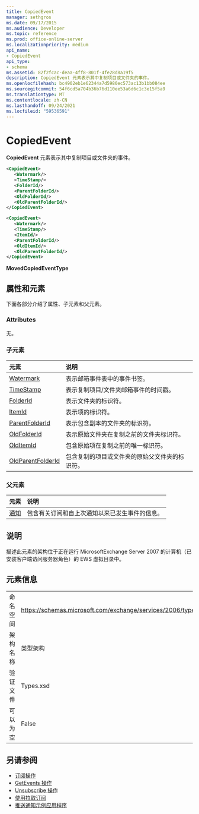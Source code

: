 ```yaml
---
title: CopiedEvent
manager: sethgros
ms.date: 09/17/2015
ms.audience: Developer
ms.topic: reference
ms.prod: office-online-server
ms.localizationpriority: medium
api_name:
- CopiedEvent
api_type:
- schema
ms.assetid: 82f2fcac-deaa-4ff8-801f-4fe28d8a19f5
description: CopiedEvent 元素表示其中复制项目或文件夹的事件。
ms.openlocfilehash: bc4902eb1e62344a7d5980ec573ac13b1bb084ee
ms.sourcegitcommit: 54f6cd5a704b36b76d110ee53a6d6c1c3e15f5a9
ms.translationtype: MT
ms.contentlocale: zh-CN
ms.lasthandoff: 09/24/2021
ms.locfileid: "59536591"
---
```

# <a name="copiedevent"></a>CopiedEvent

**CopiedEvent** 元素表示其中复制项目或文件夹的事件。 
  
```xml
<CopiedEvent>
   <Watermark/>
   <TimeStamp/>
   <FolderId/>
   <ParentFolderId/>
   <OldFolderId/>
   <OldParentFolderId/>
</CopiedEvent>
```

```xml
<CopiedEvent>
   <Watermark/>
   <TimeStamp/>
   <ItemId/>
   <ParentFolderId/>
   <OldItemId/>
   <OldParentFolderId/>
</CopiedEvent>
```

**MovedCopiedEventType**

## <a name="attributes-and-elements"></a>属性和元素

下面各部分介绍了属性、子元素和父元素。
  
### <a name="attributes"></a>Attributes

无。
  
### <a name="child-elements"></a>子元素

|**元素**|**说明**|
|:-----|:-----|
|[Watermark](watermark.md) <br/> |表示邮箱事件表中的事件书签。  <br/> |
|[TimeStamp](timestamp.md) <br/> |表示复制项目/文件夹邮箱事件的时间戳。  <br/> |
|[FolderId](folderid.md) <br/> |表示文件夹的标识符。  <br/> |
|[ItemId](itemid.md) <br/> |表示项的标识符。  <br/> |
|[ParentFolderId](parentfolderid.md) <br/> |表示包含副本的文件夹的标识符。  <br/> |
|[OldFolderId](oldfolderid.md) <br/> |表示原始文件夹在复制之前的文件夹标识符。  <br/> |
|[OldItemId](olditemid.md) <br/> |包含原始项在复制之前的唯一标识符。  <br/> |
|[OldParentFolderId](oldparentfolderid.md) <br/> |包含复制的项目或文件夹的原始父文件夹的标识符。  <br/> |
   
### <a name="parent-elements"></a>父元素

|**元素**|**说明**|
|:-----|:-----|
|[通知](notification-ex15websvcsotherref.md) <br/> |包含有关订阅和自上次通知以来已发生事件的信息。  <br/> |
   
## <a name="remarks"></a>说明

描述此元素的架构位于正在运行 MicrosoftExchange Server 2007 的计算机（已安装客户端访问服务器角色）的 EWS 虚拟目录中。
  
## <a name="element-information"></a>元素信息

|||
|:-----|:-----|
|命名空间  <br/> |https://schemas.microsoft.com/exchange/services/2006/types  <br/> |
|架构名称  <br/> |类型架构  <br/> |
|验证文件  <br/> |Types.xsd  <br/> |
|可以为空  <br/> |False  <br/> |
   
## <a name="see-also"></a>另请参阅

- [订阅操作](subscribe-operation.md) 
- [GetEvents 操作](getevents-operation.md) 
- [Unsubscribe 操作](unsubscribe-operation.md)
- [使用拉取订阅](https://msdn.microsoft.com/library/f956bc0e-2b25-4613-966b-54c65456897c%28Office.15%29.aspx) 
- [推送通知示例应用程序](https://msdn.microsoft.com/library/db1f8523-fa44-483f-bdb6-ab5939b52eee%28Office.15%29.aspx)

